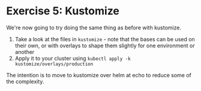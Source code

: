 # Exercise 5: Kustomize
We're now going to try doing the same thing as before with kustomize.

1. Take a look at the files in `kustomize` - note that the bases can be used on their own, or with overlays to shape them slightly for one environment or another
1. Apply it to your cluster using `kubectl apply -k kustomize/overlays/production`


The intention is to move to kustomize over helm at echo to reduce some of the complexity.